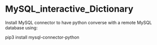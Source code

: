 # MySQL_interactive_Dictionary

Install MySQL connector to have python converse with a remote MySQL database using:

pip3 install mysql-connector-python